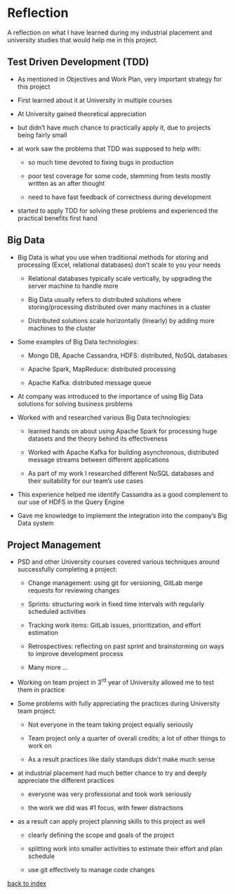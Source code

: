 Reflection
==========

A reflection on what I have learned during my industrial placement and university studies that would help me in this project.

Test Driven Development (TDD)
-----------------------------

-   As mentioned in Objectives and Work Plan, very important strategy for this project

-   First learned about it at University in multiple courses

-   At University gained theoretical appreciation

-   but didn’t have much chance to practically apply it, due to projects being fairly small

-   at work saw the problems that TDD was supposed to help with:

    -   so much time devoted to fixing bugs in production

    -   poor test coverage for some code, stemming from tests mostly written as an after thought

    -   need to have fast feedback of correctness during development

-   started to apply TDD for solving these problems and experienced the practical benefits first hand

Big Data
--------

-   Big Data is what you use when traditional methods for storing and processing (Excel, relational databases) don’t scale to you your needs

    -   Relational databases typically scale vertically, by upgrading the server machine to handle more

    -   Big Data usually refers to distributed solutions where storing/processing distributed over many machines in a cluster

    -   Distributed solutions scale horizontally (linearly) by adding more machines to the cluster

-   Some examples of Big Data technologies:

    -   Mongo DB, Apache Cassandra, HDFS: distributed, NoSQL databases

    -   Apache Spark, MapReduce: distributed processing

    -   Apache Kafka: distributed message queue

-   At company was introduced to the importance of using Big Data solutions for solving business problems

-   Worked with and researched various Big Data technologies:

    -   learned hands on about using Apache Spark for processing huge datasets and the theory behind its effectiveness

    -   Worked with Apache Kafka for building asynchronous, distributed message streams between different applications

    -   As part of my work I researched different NoSQL databases and their suitability for our team’s use cases

-   This experience helped me identify Cassandra as a good complement to our use of HDFS in the Query Engine

-   Gave me knowledge to implement the integration into the company’s Big Data system

Project Management
------------------

-   PSD and other University courses covered various techniques around successfully completing a project:

    -   Change management: using git for versioning, GitLab merge requests for reviewing changes

    -   Sprints: structuring work in fixed time intervals with regularly scheduled activities

    -   Tracking work items: GitLab issues, prioritization, and effort estimation

    -   Retrospectives: reflecting on past sprint and brainstorming on ways to improve development process

    -   Many more …

-   Working on team project in 3<sup>rd</sup> year of University allowed me to test them in practice

-   Some problems with fully appreciating the practices during University team project:

    -   Not everyone in the team taking project equally seriously

    -   Team project only a quarter of overall credits; a lot of other things to work on

    -   As a result practices like daily standups didn’t make much sense

-   at industrial placement had much better chance to try and deeply appreciate the different practices

    -   everyone was very professional and took work seriously

    -   the work we did was \#1 focus, with fewer distractions

-   as a result can apply project planning skills to this project as well

    -   clearly defining the scope and goals of the project

    -   splitting work into smaller activities to estimate their effort and plan schedule

    -   use git effectively to manage code changes

[back to index](index)
